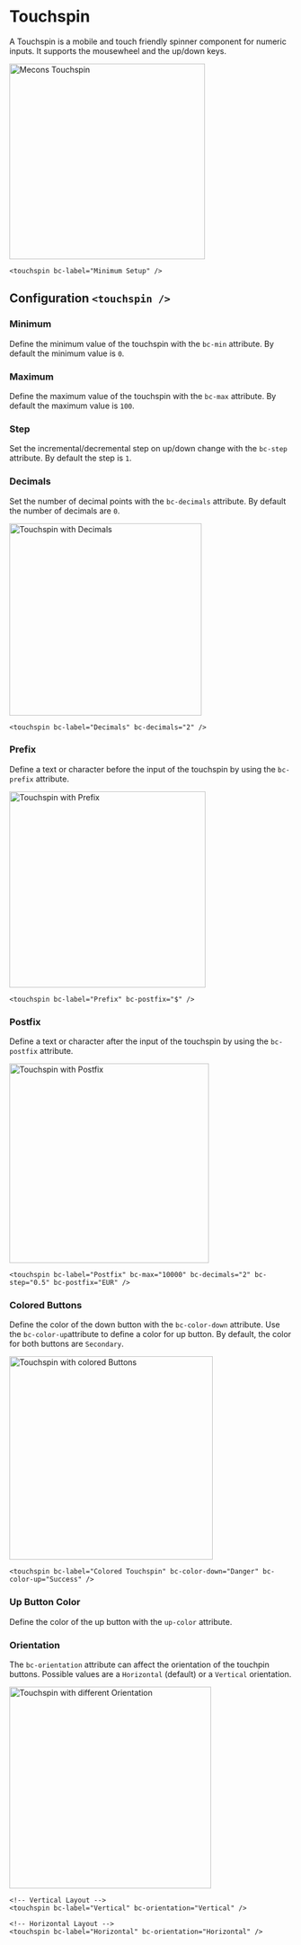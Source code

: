 # Touchspin

A Touchspin is a mobile and touch friendly spinner component for numeric inputs. It supports the mousewheel and the up/down keys.

<img src="/images/touchspin_01.png" width="348" alt="Mecons Touchspin">

```markup
<touchspin bc-label="Minimum Setup" />
```

## Configuration `<touchspin />`

### Minimum

Define the minimum value of the touchspin with the `bc-min` attribute. By default the minimum value is `0`.

### Maximum

Define the maximum value of the touchspin with the `bc-max` attribute. By default the maximum value is `100`.

### Step

Set the incremental/decremental step on up/down change with the `bc-step` attribute. By default the step is `1`.

### Decimals

Set the number of decimal points with the `bc-decimals` attribute. By default the number of decimals are `0`.

<img src="/images/touchspin_02.png" width="342" alt="Touchspin with Decimals">

```markup
<touchspin bc-label="Decimals" bc-decimals="2" />
```

### Prefix

Define a text or character before the input of the touchspin by using the `bc-prefix` attribute.

<img src="/images/touchspin_03.png" width="349" alt="Touchspin with Prefix">

```markup
<touchspin bc-label="Prefix" bc-postfix="$" />
```

### Postfix

Define a text or character after the input of the touchspin by using the `bc-postfix` attribute.

<img src="/images/touchspin_04.png" width="355" alt="Touchspin with Postfix">

```markup
<touchspin bc-label="Postfix" bc-max="10000" bc-decimals="2" bc-step="0.5" bc-postfix="EUR" />
```

### Colored Buttons

Define the color of the down button with the `bc-color-down` attribute. Use the `bc-color-up`attribute to define a color for up button. By default, the color for both buttons are `Secondary`.

<img src="/images/touchspin_05.png" width="362" alt="Touchspin with colored Buttons">

```markup
<touchspin bc-label="Colored Touchspin" bc-color-down="Danger" bc-color-up="Success" />
```

### Up Button Color

Define the color of the up button with the `up-color` attribute.

### Orientation

The `bc-orientation` attribute can affect the orientation of the touchpin buttons. Possible values are a `Horizontal` (default) or a `Vertical` orientation.

<img src="/images/touchspin_04.png" width="359" alt="Touchspin with different Orientation">

```markup
<!-- Vertical Layout -->
<touchspin bc-label="Vertical" bc-orientation="Vertical" />

<!-- Horizontal Layout -->
<touchspin bc-label="Horizontal" bc-orientation="Horizontal" />
```